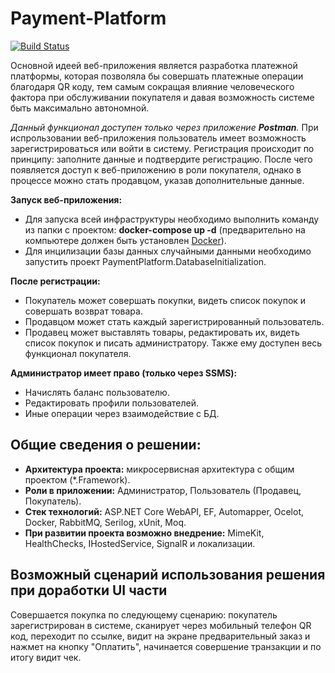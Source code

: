 # Payment-Platform

[![Build Status](https://dev.azure.com/30CTB/Payment%20Platform/_apis/build/status/securedevteam.Payment-Platform?branchName=master)](https://dev.azure.com/30CTB/Payment%20Platform/_build/latest?definitionId=1&branchName=master)

Основной идеей веб-приложения является разработка платежной платформы, которая позволяла бы совершать платежные операции благодаря QR коду, тем самым сокращая влияние человеческого фактора при обслуживании покупателя и давая возможность системе быть максимально автономной. 

*Данный функционал доступен только через приложение **Postman**.* При испрользовании веб-приложения пользователь имеет возможность зарегистрироваться или войти в систему. Регистрация происходит по принципу: заполните данные и подтвердите регистрацию. После чего появляется доступ к веб-приложению в роли покупателя, однако в процессе можно стать продавцом, указав дополнительные данные. 

**Запуск веб-приложения:**
- Для запуска всей инфраструктуры необходимо выполнить команду из папки с проектом: **docker-compose up -d** (предварительно на компьютере должен быть установлен [Docker](https://www.docker.com/products/docker-desktop)).
- Для инцилизации базы данных случайными данными необходимо запустить проект PaymentPlatform.DatabaseInitialization.

**После регистрации:**
- Покупатель может совершать покупки, видеть список покупок и совершать возврат товара.
- Продавцом может стать каждый зарегистрированный пользователь.
- Продавец может выставлять товары, редактировать их, видеть список покупок и писать администратору. Также ему доступен весь функционал покупателя.

**Администратор имеет право (только через SSMS):**
- Начислять баланс пользователю.
- Редактировать профили пользователей.
- Иные операции через взаимодействие с БД.

## **Общие сведения о решении:**
- **Архитектура проекта:** микросервисная архитектура c общим проектом (*.Framework).
- **Роли в приложении:** Администратор, Пользователь (Продавец, Покупатель).
- **Стек технологий:** ASP.NET Core WebAPI, EF, Automapper, Ocelot, Docker, RabbitMQ, Serilog, xUnit, Moq.
- **При развитии проекта возможно внедрение:** MimeKit, HealthChecks, IHostedService, SignalR и локализации.

## **Возможный сценарий использования решения при доработки UI части**
Совершается покупка по следующему сценарию: покупатель зарегистрирован в системе, сканирует через мобильный телефон QR код, переходит по ссылке, видит на экране предварительный заказ и нажмет на кнопку "Оплатить", начинается совершение транзакции и по итогу видит чек.
